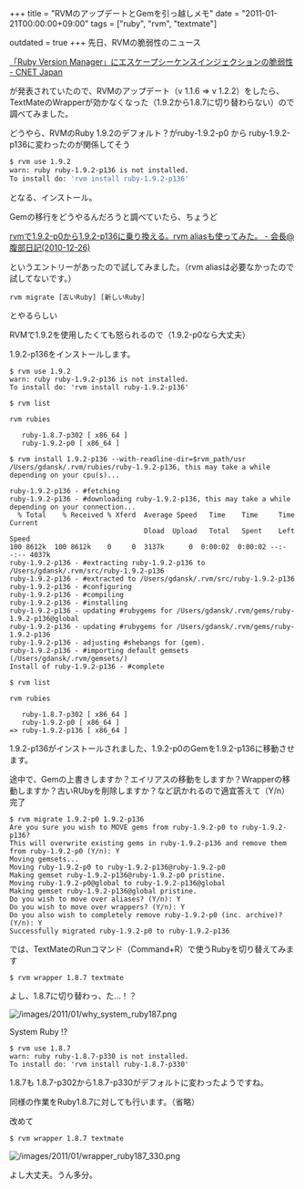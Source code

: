 +++
title = "RVMのアップデートとGemを引っ越しメモ"
date = "2011-01-21T00:00:00+09:00"
tags = ["ruby", "rvm", "textmate"]

outdated = true
+++
先日、RVMの脆弱性のニュース

[「Ruby Version Manager」にエスケープシーケンスインジェクションの脆弱性 - CNET Japan](http://japan.cnet.com/news/business/20425220/) 

が発表されていたので、RVMのアップデート（v 1.1.6 => v 1.2.2）をしたら、TextMateのWrapperが効かなくなった（1.9.2から1.8.7に切り替わらない）ので調べてみました。

どうやら、RVMのRuby 1.9.2のデフォルト？がruby-1.9.2-p0 から ruby-1.9.2-p136に変わったのが関係してそう

```bash
$ rvm use 1.9.2
warn: ruby ruby-1.9.2-p136 is not installed.
To install do: 'rvm install ruby-1.9.2-p136'
```

となる、インストール。

Gemの移行をどうやるんだろうと調べていたら、ちょうど

[rvmで1.9.2-p0から1.9.2-p136に乗り換える。rvm aliasも使ってみた。 - 会長@腹部日記(2010-12-26)](http://www.tamoot.net/d/20101226.html) 

というエントリーがあったので試してみました。（rvm aliasは必要なかったので試してないです。）

    rvm migrate [古いRuby] [新しいRuby]

とやるらしい

RVMで1.9.2を使用したくても怒られるので（1.9.2-p0なら大丈夫）

1.9.2-p136をインストールします。

```
$ rvm use 1.9.2
warn: ruby ruby-1.9.2-p136 is not installed.
To install do: 'rvm install ruby-1.9.2-p136'

$ rvm list

rvm rubies

   ruby-1.8.7-p302 [ x86_64 ]
   ruby-1.9.2-p0 [ x86_64 ]

$ rvm install 1.9.2-p136 --with-readline-dir=$rvm_path/usr
/Users/gdansk/.rvm/rubies/ruby-1.9.2-p136, this may take a while depending on your cpu(s)...

ruby-1.9.2-p136 - #fetching 
ruby-1.9.2-p136 - #downloading ruby-1.9.2-p136, this may take a while depending on your connection...
  % Total    % Received % Xferd  Average Speed   Time    Time     Time  Current
                                 Dload  Upload   Total   Spent    Left  Speed
100 8612k  100 8612k    0     0  3137k      0  0:00:02  0:00:02 --:--:-- 4037k
ruby-1.9.2-p136 - #extracting ruby-1.9.2-p136 to /Users/gdansk/.rvm/src/ruby-1.9.2-p136
ruby-1.9.2-p136 - #extracted to /Users/gdansk/.rvm/src/ruby-1.9.2-p136
ruby-1.9.2-p136 - #configuring 
ruby-1.9.2-p136 - #compiling 
ruby-1.9.2-p136 - #installing 
ruby-1.9.2-p136 - updating #rubygems for /Users/gdansk/.rvm/gems/ruby-1.9.2-p136@global
ruby-1.9.2-p136 - updating #rubygems for /Users/gdansk/.rvm/gems/ruby-1.9.2-p136
ruby-1.9.2-p136 - adjusting #shebangs for (gem).
ruby-1.9.2-p136 - #importing default gemsets (/Users/gdansk/.rvm/gemsets/)
Install of ruby-1.9.2-p136 - #complete 

$ rvm list

rvm rubies

   ruby-1.8.7-p302 [ x86_64 ]
   ruby-1.9.2-p0 [ x86_64 ]
=> ruby-1.9.2-p136 [ x86_64 ]
```

1.9.2-p136がインストールされました、1.9.2-p0のGemを1.9.2-p136に移動させます。

途中で、Gemの上書きしますか？エイリアスの移動をしますか？Wrapperの移動しますか？古いRUbyを削除しますか？など訊かれるので適宜答えて（Y/n）完了

```
$ rvm migrate 1.9.2-p0 1.9.2-p136
Are you sure you wish to MOVE gems from ruby-1.9.2-p0 to ruby-1.9.2-p136?
This will overwrite existing gems in ruby-1.9.2-p136 and remove them from ruby-1.9.2-p0 (Y/n): Y
Moving gemsets...
Moving ruby-1.9.2-p0 to ruby-1.9.2-p136@ruby-1.9.2-p0
Making gemset ruby-1.9.2-p136@ruby-1.9.2-p0 pristine.
Moving ruby-1.9.2-p0@global to ruby-1.9.2-p136@global
Making gemset ruby-1.9.2-p136@global pristine.
Do you wish to move over aliases? (Y/n): Y
Do you wish to move over wrappers? (Y/n): Y
Do you also wish to completely remove ruby-1.9.2-p0 (inc. archive)? (Y/n): Y
Successfully migrated ruby-1.9.2-p0 to ruby-1.9.2-p136
```

では、TextMateのRunコマンド（Command+R）で使うRubyを切り替えてみます


```
$ rvm wrapper 1.8.7 textmate
```

よし、1.8.7に切り替わっ、た…！？

![/images/2011/01/why_system_ruby187.png](/images/2011/01/why_system_ruby187.png)

System Ruby !?

```
$ rvm use 1.8.7
warn: ruby ruby-1.8.7-p330 is not installed.
To install do: 'rvm install ruby-1.8.7-p330'
```

1.8.7も 1.8.7-p302から1.8.7-p330がデフォルトに変わったようですね。

同様の作業をRuby1.8.7に対しても行います。（省略）

改めて

```bash
$ rvm wrapper 1.8.7 textmate
```

![/images/2011/01/wrapper_ruby187_330.png](/images/2011/01/wrapper_ruby187_330.png)

よし大丈夫。うん多分。